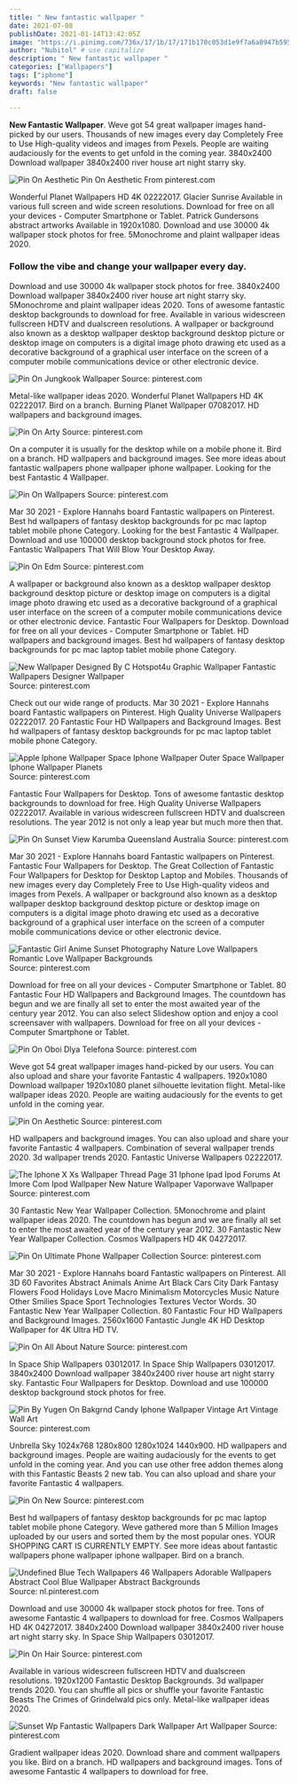 ```yaml
---
title: " New fantastic wallpaper "
date: 2021-07-08
publishDate: 2021-01-14T13:42:05Z
image: "https://i.pinimg.com/736x/17/1b/17/171b170c053d1e9f7a6a8947b595cf9e.jpg"
author: "Nubitol" # use capitalize
description: " New fantastic wallpaper "
categories: ["Wallpapers"]
tags: ["iphone"]
keywords: "New fantastic wallpaper"
draft: false

---
```



**New Fantastic Wallpaper**. Weve got 54 great wallpaper images hand-picked by our users. Thousands of new images every day Completely Free to Use High-quality videos and images from Pexels. People are waiting audaciously for the events to get unfold in the coming year. 3840x2400 Download wallpaper 3840x2400 river house art night starry sky.

![Pin On Aesthetic](https://i.pinimg.com/originals/0e/5d/82/0e5d82d0bb31c14408475a67fbc6bdbe.jpg "Pin On Aesthetic")
Pin On Aesthetic From pinterest.com


Wonderful Planet Wallpapers HD 4K 02222017. Glacier Sunrise Available in various full screen and wide screen resolutions. Download for free on all your devices - Computer Smartphone or Tablet. Patrick Gundersons abstract artworks Available in 1920x1080. Download and use 30000 4k wallpaper stock photos for free. 5Monochrome and plaint wallpaper ideas 2020.

### Follow the vibe and change your wallpaper every day.

Download and use 30000 4k wallpaper stock photos for free. 3840x2400 Download wallpaper 3840x2400 river house art night starry sky. 5Monochrome and plaint wallpaper ideas 2020. Tons of awesome fantastic desktop backgrounds to download for free. Available in various widescreen fullscreen HDTV and dualscreen resolutions. A wallpaper or background also known as a desktop wallpaper desktop background desktop picture or desktop image on computers is a digital image photo drawing etc used as a decorative background of a graphical user interface on the screen of a computer mobile communications device or other electronic device.


![Pin On Jungkook Wallpaper](https://i.pinimg.com/564x/a8/b4/42/a8b442181f7c004f98d4eef842a76e76.jpg "Pin On Jungkook Wallpaper")
Source: pinterest.com

Metal-like wallpaper ideas 2020. Wonderful Planet Wallpapers HD 4K 02222017. Bird on a branch. Burning Planet Wallpaper 07082017. HD wallpapers and background images.

![Pin On Arty](https://i.pinimg.com/564x/48/b1/39/48b139213b6a7236676a7cb910906c8c.jpg "Pin On Arty")
Source: pinterest.com

On a computer it is usually for the desktop while on a mobile phone it. Bird on a branch. HD wallpapers and background images. See more ideas about fantastic wallpapers phone wallpaper iphone wallpaper. Looking for the best Fantastic 4 Wallpaper.

![Pin On Wallpapers](https://i.pinimg.com/originals/38/b5/30/38b530794a62b44f889ef5ff4c919439.jpg "Pin On Wallpapers")
Source: pinterest.com

Mar 30 2021 - Explore Hannahs board Fantastic wallpapers on Pinterest. Best hd wallpapers of fantasy desktop backgrounds for pc mac laptop tablet mobile phone Category. Looking for the best Fantastic 4 Wallpaper. Download and use 100000 desktop background stock photos for free. Fantastic Wallpapers That Will Blow Your Desktop Away.

![Pin On Edm](https://i.pinimg.com/originals/a2/e9/2b/a2e92bf0ef48140ac1a130ac836a37ed.jpg "Pin On Edm")
Source: pinterest.com

A wallpaper or background also known as a desktop wallpaper desktop background desktop picture or desktop image on computers is a digital image photo drawing etc used as a decorative background of a graphical user interface on the screen of a computer mobile communications device or other electronic device. Fantastic Four Wallpapers for Desktop. Download for free on all your devices - Computer Smartphone or Tablet. HD wallpapers and background images. Best hd wallpapers of fantasy desktop backgrounds for pc mac laptop tablet mobile phone Category.

![New Wallpaper Designed By C Hotspot4u Graphic Wallpaper Fantastic Wallpapers Designer Wallpaper](https://i.pinimg.com/originals/47/2a/0e/472a0ed58d56365f730573b80628fc6b.jpg "New Wallpaper Designed By C Hotspot4u Graphic Wallpaper Fantastic Wallpapers Designer Wallpaper")
Source: pinterest.com

Check out our wide range of products. Mar 30 2021 - Explore Hannahs board Fantastic wallpapers on Pinterest. High Quality Universe Wallpapers 02222017. 20 Fantastic Four HD Wallpapers and Background Images. Best hd wallpapers of fantasy desktop backgrounds for pc mac laptop tablet mobile phone Category.

![Apple Iphone Wallpaper Space Iphone Wallpaper Outer Space Wallpaper Iphone Wallpaper Planets](https://i.pinimg.com/originals/5a/7d/d3/5a7dd3d31d5017c5a31bdbb3ca93b6d1.jpg "Apple Iphone Wallpaper Space Iphone Wallpaper Outer Space Wallpaper Iphone Wallpaper Planets")
Source: pinterest.com

Fantastic Four Wallpapers for Desktop. Tons of awesome fantastic desktop backgrounds to download for free. High Quality Universe Wallpapers 02222017. Available in various widescreen fullscreen HDTV and dualscreen resolutions. The year 2012 is not only a leap year but much more then that.

![Pin On Sunset View Karumba Queensland Australia](https://i.pinimg.com/originals/45/cd/24/45cd2439219642264cba2c56f669cb3f.jpg "Pin On Sunset View Karumba Queensland Australia")
Source: pinterest.com

Mar 30 2021 - Explore Hannahs board Fantastic wallpapers on Pinterest. Fantastic Four Wallpapers for Desktop. The Great Collection of Fantastic Four Wallpapers for Desktop for Desktop Laptop and Mobiles. Thousands of new images every day Completely Free to Use High-quality videos and images from Pexels. A wallpaper or background also known as a desktop wallpaper desktop background desktop picture or desktop image on computers is a digital image photo drawing etc used as a decorative background of a graphical user interface on the screen of a computer mobile communications device or other electronic device.

![Fantastic Girl Anime Sunset Photography Nature Love Wallpapers Romantic Love Wallpaper Backgrounds](https://i.pinimg.com/originals/c5/bc/d2/c5bcd27d1371a7ed609a5be430a6f88e.jpg "Fantastic Girl Anime Sunset Photography Nature Love Wallpapers Romantic Love Wallpaper Backgrounds")
Source: pinterest.com

Download for free on all your devices - Computer Smartphone or Tablet. 80 Fantastic Four HD Wallpapers and Background Images. The countdown has begun and we are finally all set to enter the most awaited year of the century year 2012. You can also select Slideshow option and enjoy a cool screensaver with wallpapers. Download for free on all your devices - Computer Smartphone or Tablet.

![Pin On Oboi Dlya Telefona](https://i.pinimg.com/originals/70/aa/57/70aa573a9a07ac37f2b966f734c76a40.png "Pin On Oboi Dlya Telefona")
Source: pinterest.com

Weve got 54 great wallpaper images hand-picked by our users. You can also upload and share your favorite Fantastic 4 wallpapers. 1920x1080 Download wallpaper 1920x1080 planet silhouette levitation flight. Metal-like wallpaper ideas 2020. People are waiting audaciously for the events to get unfold in the coming year.

![Pin On Aesthetic](https://i.pinimg.com/originals/0e/5d/82/0e5d82d0bb31c14408475a67fbc6bdbe.jpg "Pin On Aesthetic")
Source: pinterest.com

HD wallpapers and background images. You can also upload and share your favorite Fantastic 4 wallpapers. Combination of several wallpaper trends 2020. 3d wallpaper trends 2020. Fantastic Universe Wallpapers 02222017.

![The Iphone X Xs Wallpaper Thread Page 31 Iphone Ipad Ipod Forums At Imore Com Ipod Wallpaper New Nature Wallpaper Vaporwave Wallpaper](https://i.pinimg.com/originals/bb/72/bd/bb72bdf613ecced880500ece4d4aeab8.jpg "The Iphone X Xs Wallpaper Thread Page 31 Iphone Ipad Ipod Forums At Imore Com Ipod Wallpaper New Nature Wallpaper Vaporwave Wallpaper")
Source: pinterest.com

30 Fantastic New Year Wallpaper Collection. 5Monochrome and plaint wallpaper ideas 2020. The countdown has begun and we are finally all set to enter the most awaited year of the century year 2012. 30 Fantastic New Year Wallpaper Collection. Cosmos Wallpapers HD 4K 04272017.

![Pin On Ultimate Phone Wallpaper Collection](https://i.pinimg.com/originals/17/54/26/175426d6902f9f3a1f948383c001feee.jpg "Pin On Ultimate Phone Wallpaper Collection")
Source: pinterest.com

Mar 30 2021 - Explore Hannahs board Fantastic wallpapers on Pinterest. All 3D 60 Favorites Abstract Animals Anime Art Black Cars City Dark Fantasy Flowers Food Holidays Love Macro Minimalism Motorcycles Music Nature Other Smilies Space Sport Technologies Textures Vector Words. 30 Fantastic New Year Wallpaper Collection. 80 Fantastic Four HD Wallpapers and Background Images. 2560x1600 Fantastic Jungle 4K HD Desktop Wallpaper for 4K Ultra HD TV.

![Pin On All About Nature](https://i.pinimg.com/originals/23/96/6b/23966b26d983f7dcc11457f097e094e8.jpg "Pin On All About Nature")
Source: pinterest.com

In Space Ship Wallpapers 03012017. In Space Ship Wallpapers 03012017. 3840x2400 Download wallpaper 3840x2400 river house art night starry sky. Fantastic Four Wallpapers for Desktop. Download and use 100000 desktop background stock photos for free.

![Pin By Yugen On Bakgrnd Candy Iphone Wallpaper Vintage Art Vintage Wall Art](https://i.pinimg.com/originals/4f/18/c6/4f18c6377f20fc245e84e3f782ad321c.png "Pin By Yugen On Bakgrnd Candy Iphone Wallpaper Vintage Art Vintage Wall Art")
Source: pinterest.com

Unbrella Sky 1024x768 1280x800 1280x1024 1440x900. HD wallpapers and background images. People are waiting audaciously for the events to get unfold in the coming year. And you can use other free addon themes along with this Fantastic Beasts 2 new tab. You can also upload and share your favorite Fantastic 4 wallpapers.

![Pin On New](https://i.pinimg.com/736x/b9/02/b8/b902b88fe265033d6131b96b2fe32fd9.jpg "Pin On New")
Source: pinterest.com

Best hd wallpapers of fantasy desktop backgrounds for pc mac laptop tablet mobile phone Category. Weve gathered more than 5 Million Images uploaded by our users and sorted them by the most popular ones. YOUR SHOPPING CART IS CURRENTLY EMPTY. See more ideas about fantastic wallpapers phone wallpaper iphone wallpaper. Bird on a branch.

![Undefined Blue Tech Wallpapers 46 Wallpapers Adorable Wallpapers Abstract Cool Blue Wallpaper Abstract Backgrounds](https://i.pinimg.com/originals/7f/82/8b/7f828b05fbf22a5f6ce5c288c9f6ab41.jpg "Undefined Blue Tech Wallpapers 46 Wallpapers Adorable Wallpapers Abstract Cool Blue Wallpaper Abstract Backgrounds")
Source: nl.pinterest.com

Download and use 30000 4k wallpaper stock photos for free. Tons of awesome Fantastic 4 wallpapers to download for free. Cosmos Wallpapers HD 4K 04272017. 3840x2400 Download wallpaper 3840x2400 river house art night starry sky. In Space Ship Wallpapers 03012017.

![Pin On Hair](https://i.pinimg.com/736x/fc/1b/f2/fc1bf256a7a78f2c22cedbd8ba8277a2.jpg "Pin On Hair")
Source: pinterest.com

Available in various widescreen fullscreen HDTV and dualscreen resolutions. 1920x1200 Fantastic Desktop Backgrounds. 3d wallpaper trends 2020. You can shuffle all pics or shuffle your favorite Fantastic Beasts The Crimes of Grindelwald pics only. Metal-like wallpaper ideas 2020.

![Sunset Wp Fantastic Wallpapers Dark Wallpaper Art Wallpaper](https://i.pinimg.com/736x/17/1b/17/171b170c053d1e9f7a6a8947b595cf9e.jpg "Sunset Wp Fantastic Wallpapers Dark Wallpaper Art Wallpaper")
Source: pinterest.com

Gradient wallpaper ideas 2020. Download share and comment wallpapers you like. Bird on a branch. HD wallpapers and background images. Tons of awesome Fantastic 4 wallpapers to download for free.

